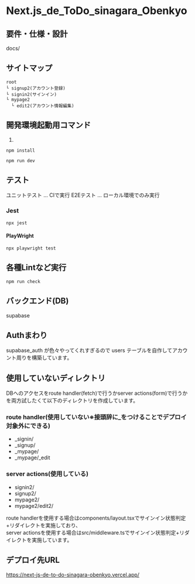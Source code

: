 # Next.js_de_ToDo_sinagara_Obenkyo

## 要件・仕様・設計

docs/

## サイトマップ

```
root
└ signup2(アカウント登録)
└ signin2(サインイン)
└ mypage2
  └ edit2(アカウント情報編集)
```

## 開発環境起動用コマンド

1.

```
npm install
```

```
npm run dev
```

## テスト
ユニットテスト ... CIで実行
E2Eテスト ... ローカル環境でのみ実行

### Jest

```
npx jest
```

#### PlayWright

```
npx playwright test
```

## 各種Lintなど実行

```
npm run check
```

## バックエンド(DB)
supabase

## Authまわり

supabase_auth が色々やってくれすぎるので users テーブルを自作してアカウント周りを構築しています。

## 使用していないディレクトリ

DBへのアクセスをroute handler(fetch)で行うかserver actions(form)で行うかを両方試したくて以下のディレクトリを作成しています。

### route handler(使用していない※接頭辞に\_をつけることでデプロイ対象外にできる)

- \_signin/
- \_signup/
- \_mypage/
- \_mypage/\_edit

### server actions(使用している)

- signin2/
- signup2/
- mypage2/
- mypage2/edit2/

route handlerを使用する場合はcomponents/layout.tsxでサインイン状態判定+リダイレクトを実施しており、  
server actionsを使用する場合はsrc/middleware.tsでサインイン状態判定+リダイレクトを実施しています。

## デプロイ先URL

https://next-js-de-to-do-sinagara-obenkyo.vercel.app/
